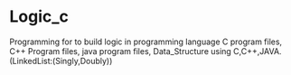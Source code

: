 # Logic_c
Programming for to build logic in programming language
C program files,
C++ Program files,
java program files,
Data_Structure using C,C++,JAVA.(LinkedList:(Singly,Doubly))
